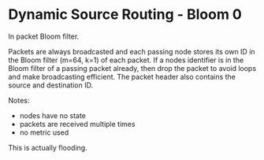 # Dynamic Source Routing - Bloom 0

In packet Bloom filter.

Packets are always broadcasted and each passing node stores its own ID in the Bloom filter (m=64, k=1) of each packet.
If a nodes identifier is in the Bloom filter of a passing packet already, then drop the packet to avoid loops and make broadcasting efficient. The packet header also contains the source and destination ID.

Notes:
- nodes have no state
- packets are received multiple times
- no metric used

This is actually flooding.
